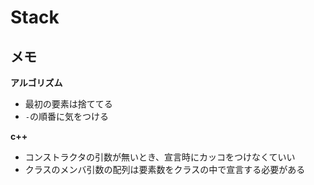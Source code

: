 # Stack

## メモ

**アルゴリズム**

- 最初の要素は捨ててる
- ``-``の順番に気をつける

**c++**

- コンストラクタの引数が無いとき、宣言時にカッコをつけなくていい
- クラスのメンバ引数の配列は要素数をクラスの中で宣言する必要がある